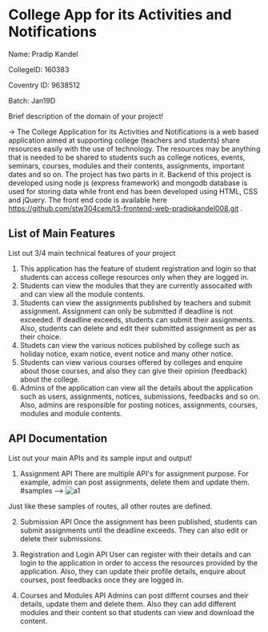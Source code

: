 # College App for its Activities and Notifications
Name: Pradip Kandel

CollegeID: 160383

Coventry ID: 9638512

Batch: Jan19D

Brief description of the domain of your project!

-> The College Application for its Activities and Notifications is a web based application aimed at supporting college (teachers and students) share resources easily with the use of technology. The resources may be anything that is needed to be shared to students such as college notices, events, seminars, courses, modules and their contents, assignments, important dates and so on. The project has two parts in it. Backend of this project is developed using node js (express framework) and mongodb database is used for storing data while front end has been developed using HTML, CSS and jQuery. The front end code is available here https://github.com/stw304cem/t3-frontend-web-pradipkandel008.git .

## List of Main Features
List out 3/4 main technical features of your project

1. This application has the feature of student registration and login so that students can access college resources only when they are logged in.
2. Students can view the modules that they are currently assocaited with and can view all the module contents.
3. Students can view the assignments published by teachers and submit assignment. Assignment can only be submitted if deadline is not exceeded. If deadline exceeds, students can submit their assignments. Also, students can delete and edit their submitted assignment as per as their choice.
4. Studets can view the various notices published by college such as holiday notice, exam notice, event notice and many other notice.
5. Students can view various courses offered by colleges and enquire about those courses, and also they can give their opinion (feedback) about the college.
6. Admins of the application can view all the details about the application such as users, assignments, notices, submissions, feedbacks and so on. Also, admins are responsible for posting notices, assignments, courses, modules and module contents.

## API Documentation
List out your main APIs and its sample input and output!

1. Assignment API
There are multiple API's for assignment purpose. For example, admin can post assignments, delete them and update them.
#samples -->
![a1](https://user-images.githubusercontent.com/39691972/60829103-e0036100-a1d3-11e9-82ab-0e2a7cc9bb98.PNG)


Just like these samples of routes, all other routes are defined.

2. Submission API
Once the assignment has been published, students can submit assignments until the deadline exceeds. They can also edit or delete their submissions.

3. Registration and Login API
User can register with their details and can login to the application in order to access the resources provided by the application. Also, they can update their profile details, enquire about courses, post feedbacks once they are logged in. 

4. Courses and Modules API 
Admins can post differnt courses and their details, update them and delete them. Also they can add different modules and their content so that students can view and download the content. 


